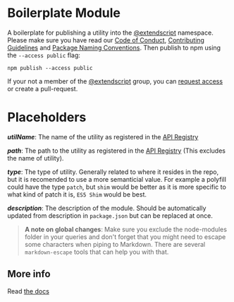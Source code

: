 # Boilerplate Module

A boilerplate for publishing a utility into the [@extendscript](https://www.npmjs.com/org/extendscript) namespace. Please make sure you have read our [Code of Conduct](https://github.com/ExtendScript/organisation-rules/blob/master/CODE_OF_CONDUCT.md), [Contributing Guidelines](https://github.com/ExtendScript/organisation-rules/blob/master/CONTRIBUTING.md) and [Package Naming Conventions](./docs/Package-Naming-Conventions.md). Then publish to npm using the `--access public` flag:

    npm publish --access public

If your not a member of the [@extendscript](https://www.npmjs.com/org/extendscript) group, you can [request access](https://github.com/ExtendScript/AMA/issues) or create a pull-request.

# Placeholders

___utilName___: The name of the utility as registered in the [API Registry](../docs/API-Registry.md)

___path___: The path to the utility as registered in the [API Registry](../docs/API-Registry.md) (This excludes the name of utility).

___type___: The type of utility. Generally related to where it resides in the repo, but it is recomended to use a more semanticial value. For example a polyfill could have the type `patch`, but `shim` would be better as it is more specific to what kind of patch it is, `ES5 Shim` would be best.

___description___: The description of the module. Should be automatically updated from description in `package.json` but can be replaced at once.

> __A note on global changes__: Make sure you exclude the node-modules folder in your queries and don't forget that you might need to escape some characters when piping to Markdown. There are several `markdown-escape` tools that can help you with that.

## More info

Read [the docs](../docs/README.md)
